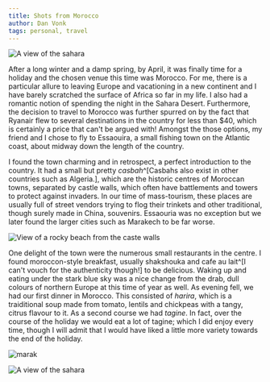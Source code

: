 ```yaml
---
title: Shots from Morocco
author: Dan Vonk
tags: personal, travel
---
```


![A view of the sahara](/images/20310025.JPG "The dunes of the pre-sahara,
located in Merzouga, in the eastern extremities of the country, meld into the surf of the
Atlantic beach of Essaouira. Double exposure on Kodak Gold film.")

After a long winter and a damp spring, by April, it was finally time for a
holiday and the chosen venue this time was Morocco. For me, there is a particular
allure to leaving Europe and vacationing in a new continent and I have barely
scratched the surface of Africa so far in my life. I also had a romantic notion
of spending the night in the Sahara Desert. Furthermore, the decision to travel to
Morocco was further spurred on by the fact that Ryanair flew to several
destinations in the country for less than $40, which is certainly a price that
can't be argued with! Amongst the those options, my friend and I chose to fly to
Essaouira, a small fishing town on the Atlantic coast, about midway down the
length of the country.

I found the town charming and in retrospect, a perfect introduction to the
country. It had a small but pretty _casbah_^[Casbahs also exist in other
countries such as Algeria.],  which are the historic centres of Moroccan towns,
separated by castle walls, which often have battlements and towers to protect
against invaders. In our time of mass-tourism, these places are usually full of
street vendors trying to flog their trinkets and other traditional, though
surely made in China, souvenirs. Essaouria was no exception but we later found
the larger cities such as Marakech to be far worse.

![View of a rocky beach from the caste walls](/images/DSCF7566.JPG "The casbah
of Essaouira extends right out to the rocky beach. The harbour is behind us and
the seagulls are awaiting the return of the fishing boats.")

One delight of the town were the numerous small restaurants in the centre. I
found moroccon-style breakfast, usually shakshouka and cafe au lait^[I can't
vouch for the authenticity though!] to be delicious. Waking up and eating under
the stark blue sky was a nice change from the drab, dull colours of northern
Europe at this time of year as well. As evening fell, we had our first dinner in
Morocco. This consisted of _harira_, which is a traiditional soup made from
tomato, lentils and chickpeas with a tangy, citrus flavour to it. As a second
course we had _tagine_. In fact, over the course of the holiday we would eat a lot
of tagine; which I did enjoy every time, though I will admit that I would have
liked a little more variety towards the end of the holiday.

![marak](/images/DSCF7590.JPG "A view of the roof-tops of Marrakech with the
Atlas mountains faintly visible in the background. Down below the streets are
narrow, labyrinthine and stink but are nevertheless welcome respite from the hot sun.")


![A view of the sahara](/images/DSCF7664.JPG "The dunes of the pre-sahara in
Merzouga. Past here it's just inland sand-sea and rocky plateau for over a thousand kilometres.")

